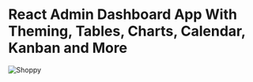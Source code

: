 # React Admin Dashboard App With Theming, Tables, Charts, Calendar, Kanban and More
![Shoppy](https://i.ibb.co/W6g39w3/image.png)






